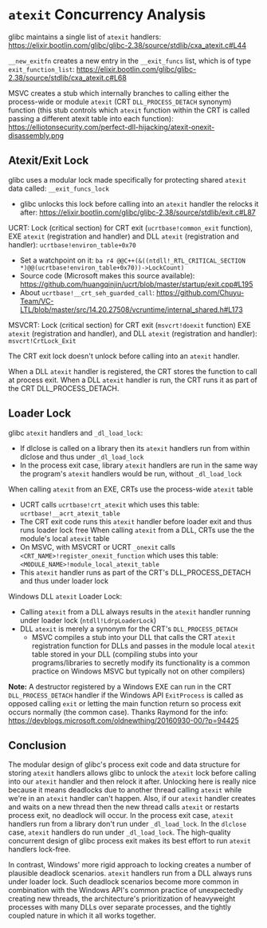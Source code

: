 # `atexit` Concurrency Analysis

glibc maintains a single list of `atexit` handlers: https://elixir.bootlin.com/glibc/glibc-2.38/source/stdlib/cxa_atexit.c#L44

`__new_exitfn` creates a new entry in the `__exit_funcs` list, which is of type `exit_function_list`: https://elixir.bootlin.com/glibc/glibc-2.38/source/stdlib/cxa_atexit.c#L68

MSVC creates a stub which internally branches to calling either the process-wide or module `atexit` (CRT `DLL_PROCESS_DETACH` synonym) function (this stub controls which `atexit` function within the CRT is called passing a different atexit table into each function): https://elliotonsecurity.com/perfect-dll-hijacking/atexit-onexit-disassembly.png

## Atexit/Exit Lock

glibc uses a modular lock made specifically for protecting shared `atexit` data called: `__exit_funcs_lock`
  - glibc unlocks this lock before calling into an `atexit` handler the relocks it after: https://elixir.bootlin.com/glibc/glibc-2.38/source/stdlib/exit.c#L87

UCRT: Lock (critical section) for CRT exit (`ucrtbase!common_exit` function), EXE `atexit` (registration and handler) and DLL `atexit` (registration and handler): `ucrtbase!environ_table+0x70`
  - Set a watchpoint on it: `ba r4 @@C++(&((ntdll!_RTL_CRITICAL_SECTION *)@@(ucrtbase!environ_table+0x70))->LockCount)`
  - Source code (Microsoft makes this source available): https://github.com/huangqinjin/ucrt/blob/master/startup/exit.cpp#L195
  - About `ucrtbase!__crt_seh_guarded_call`: https://github.com/Chuyu-Team/VC-LTL/blob/master/src/14.20.27508/vcruntime/internal_shared.h#L173

MSVCRT: Lock (critical section) for CRT exit (`msvcrt!doexit` function) EXE `atexit` (registration and handler), and DLL `atexit` (registration and handler): `msvcrt!CrtLock_Exit`

The CRT exit lock doesn't unlock before calling into an `atexit` handler.

When a DLL `atexit` handler is registered, the CRT stores the function to call at process exit. When a DLL `atexit` handler is run, the CRT runs it as part of the CRT DLL_PROCESS_DETACH.

## Loader Lock

glibc `atexit` handlers and `_dl_load_lock`:
  - If dlclose is called on a library then its `atexit` handlers run from within dlclose and thus under `_dl_load_lock`
  - In the process exit case, library `atexit` handlers are run in the same way the program's `atexit` handlers would be run, without `_dl_load_lock`

When calling `atexit` from an EXE, CRTs use the process-wide `atexit` table
  - UCRT calls `ucrtbase!crt_atexit` which uses this table: `ucrtbase!__acrt_atexit_table`
  - The CRT exit code runs this `atexit` handler before loader exit and thus runs loader lock free
When calling `atexit` from a DLL, CRTs use the the module's local `atexit` table
  - On MSVC, with MSVCRT or UCRT `_onexit` calls `<CRT_NAME>!register_onexit_function` which uses this table: `<MODULE_NAME>!module_local_atexit_table`
  - This `atexit` handler runs as part of the CRT's DLL_PROCESS_DETACH and thus under loader lock

Windows DLL `atexit` Loader Lock:
  - Calling `atexit` from a DLL always results in the `atexit` handler running under loader lock (`ntdll!LdrpLoaderLock`)
  - DLL `atexit` is merely a synonym for the CRT's `DLL_PROCESS_DETACH`
    - MSVC compiles a stub into your DLL that calls the CRT `atexit` registration function for DLLs and passes in the module local `atexit` table stored in your DLL (compiling stubs into your programs/libraries to secretly modify its functionality is a common practice on Windows MSVC but typically not on other compilers)

**Note:** A destructor registered by a Windows EXE can run in the CRT `DLL_PROCESS_DETACH` handler if the Windows API `ExitProcess` is called as opposed calling `exit` or letting the main function return so process exit occurs normally (the common case). Thanks Raymond for the info: https://devblogs.microsoft.com/oldnewthing/20160930-00/?p=94425

## Conclusion

The modular design of glibc's process exit code and data structure for storing `atexit` handlers allows glibc to unlock the `atexit` lock before calling into our `atexit` handler and then relock it after. Unlocking here is really nice because it means deadlocks due to another thread calling `atexit` while we're in an `atexit` handler can't happen. Also, if our `atexit` handler creates and waits on a new thread then the new thread calls `atexit` or restarts process exit, no deadlock will occur. In the process exit case, `atexit` handlers run from a library don't run under `_dl_load_lock`. In the `dlclose` case, `atexit` handlers do run under `_dl_load_lock`. The high-quality concurrent design of glibc process exit makes its best effort to run `atexit` handlers lock-free.

In contrast, Windows' more rigid approach to locking creates a number of plausible deadlock scenarios. `atexit` handlers run from a DLL always runs under loader lock. Such deadlock scenarios become more common in combination with the Windows API's common practice of unexpectedly creating new threads, the architecture's prioritization of heavyweight processes with many DLLs over separate processes, and the tightly coupled nature in which it all works together.
